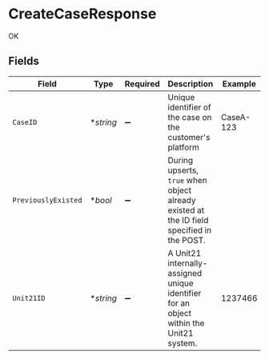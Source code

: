 # CreateCaseResponse

OK


## Fields

| Field                                                                                     | Type                                                                                      | Required                                                                                  | Description                                                                               | Example                                                                                   |
| ----------------------------------------------------------------------------------------- | ----------------------------------------------------------------------------------------- | ----------------------------------------------------------------------------------------- | ----------------------------------------------------------------------------------------- | ----------------------------------------------------------------------------------------- |
| `CaseID`                                                                                  | **string*                                                                                 | :heavy_minus_sign:                                                                        | Unique identifier of the case on the customer's platform                                  | CaseA-123                                                                                 |
| `PreviouslyExisted`                                                                       | **bool*                                                                                   | :heavy_minus_sign:                                                                        | During upserts, `true` when object already existed at the ID field specified in the POST. |                                                                                           |
| `Unit21ID`                                                                                | **string*                                                                                 | :heavy_minus_sign:                                                                        | A Unit21 internally-assigned unique identifier for an object within the Unit21 system.    | 1237466                                                                                   |